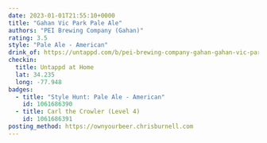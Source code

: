 ```yaml
---
date: 2023-01-01T21:55:10+0000
title: "Gahan Vic Park Pale Ale"
authors: "PEI Brewing Company (Gahan)"
rating: 3.5
style: "Pale Ale - American"
drink_of: https://untappd.com/b/pei-brewing-company-gahan-gahan-vic-park-pale-ale/727268
checkin:
  title: Untappd at Home
  lat: 34.235
  long: -77.948
badges:
  - title: "Style Hunt: Pale Ale - American"
    id: 1061686390
  - title: Carl the Crowler (Level 4)
    id: 1061686391
posting_method: https://ownyourbeer.chrisburnell.com
---
```

